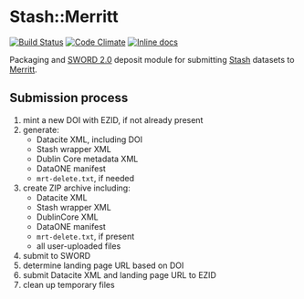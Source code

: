 # Stash::Merritt

[![Build Status](https://travis-ci.org/CDLUC3/stash-merritt.svg?branch=master)](https://travis-ci.org/CDLUC3/stash-merritt) 
[![Code Climate](https://codeclimate.com/github/CDLUC3/stash-merritt.svg)](https://codeclimate.com/github/CDLUC3/stash-merritt) 
[![Inline docs](http://inch-ci.org/github/CDLUC3/stash-merritt.svg)](http://inch-ci.org/github/CDLUC3/stash-merritt)

Packaging and
[SWORD 2.0](http://swordapp.github.io/SWORDv2-Profile/SWORDProfile.html)
deposit module for submitting
[Stash](https://github.com/CDLUC3/stash_engine) datasets to
[Merritt](http://www.cdlib.org/uc3/merritt/).

## Submission process

1. mint a new DOI with EZID, if not already present
1. generate:
   - Datacite XML, including DOI
   - Stash wrapper XML
   - Dublin Core metadata XML
   - DataONE manifest
   - `mrt-delete.txt`, if needed
1. create ZIP archive including:
   - Datacite XML
   - Stash wrapper XML
   - DublinCore XML
   - DataONE manifest
   - `mrt-delete.txt`, if present
   - all user-uploaded files
1. submit to SWORD
1. determine landing page URL based on DOI
1. submit Datacite XML and landing page URL to EZID
1. clean up temporary files


